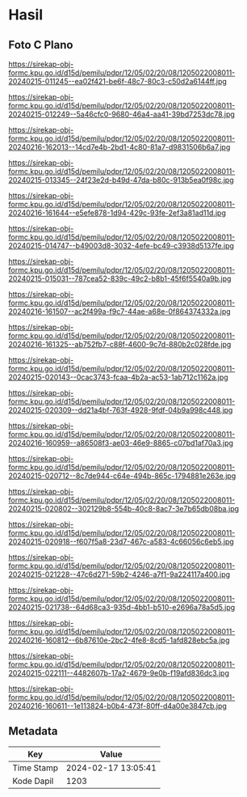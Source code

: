 # Hasil

## Foto C Plano

https://sirekap-obj-formc.kpu.go.id/d15d/pemilu/pdpr/12/05/02/20/08/1205022008011-20240215-011245--ea02f421-be6f-48c7-80c3-c50d2a6144ff.jpg

https://sirekap-obj-formc.kpu.go.id/d15d/pemilu/pdpr/12/05/02/20/08/1205022008011-20240215-012249--5a46cfc0-9680-46a4-aa41-39bd7253dc78.jpg

https://sirekap-obj-formc.kpu.go.id/d15d/pemilu/pdpr/12/05/02/20/08/1205022008011-20240216-162013--14cd7e4b-2bd1-4c80-81a7-d9831506b6a7.jpg

https://sirekap-obj-formc.kpu.go.id/d15d/pemilu/pdpr/12/05/02/20/08/1205022008011-20240215-013345--24f23e2d-b49d-47da-b80c-913b5ea0f98c.jpg

https://sirekap-obj-formc.kpu.go.id/d15d/pemilu/pdpr/12/05/02/20/08/1205022008011-20240216-161644--e5efe878-1d94-429c-93fe-2ef3a81ad11d.jpg

https://sirekap-obj-formc.kpu.go.id/d15d/pemilu/pdpr/12/05/02/20/08/1205022008011-20240215-014747--b49003d8-3032-4efe-bc49-c3938d5137fe.jpg

https://sirekap-obj-formc.kpu.go.id/d15d/pemilu/pdpr/12/05/02/20/08/1205022008011-20240215-015031--787cea52-839c-49c2-b8b1-45f6f5540a9b.jpg

https://sirekap-obj-formc.kpu.go.id/d15d/pemilu/pdpr/12/05/02/20/08/1205022008011-20240216-161507--ac2f499a-f9c7-44ae-a68e-0f864374332a.jpg

https://sirekap-obj-formc.kpu.go.id/d15d/pemilu/pdpr/12/05/02/20/08/1205022008011-20240216-161325--ab752fb7-c88f-4600-9c7d-880b2c028fde.jpg

https://sirekap-obj-formc.kpu.go.id/d15d/pemilu/pdpr/12/05/02/20/08/1205022008011-20240215-020143--0cac3743-fcaa-4b2a-ac53-1ab712c1162a.jpg

https://sirekap-obj-formc.kpu.go.id/d15d/pemilu/pdpr/12/05/02/20/08/1205022008011-20240215-020309--dd21a4bf-763f-4928-9fdf-04b9a998c448.jpg

https://sirekap-obj-formc.kpu.go.id/d15d/pemilu/pdpr/12/05/02/20/08/1205022008011-20240216-160959--a86508f3-ae03-46e9-8865-c07bd1af70a3.jpg

https://sirekap-obj-formc.kpu.go.id/d15d/pemilu/pdpr/12/05/02/20/08/1205022008011-20240215-020712--8c7de944-c64e-494b-865c-1794881e263e.jpg

https://sirekap-obj-formc.kpu.go.id/d15d/pemilu/pdpr/12/05/02/20/08/1205022008011-20240215-020802--302129b8-554b-40c8-8ac7-3e7b65db08ba.jpg

https://sirekap-obj-formc.kpu.go.id/d15d/pemilu/pdpr/12/05/02/20/08/1205022008011-20240215-020918--f607f5a8-23d7-467c-a583-4c66056c6eb5.jpg

https://sirekap-obj-formc.kpu.go.id/d15d/pemilu/pdpr/12/05/02/20/08/1205022008011-20240215-021228--47c6d271-59b2-4246-a7f1-9a224117a400.jpg

https://sirekap-obj-formc.kpu.go.id/d15d/pemilu/pdpr/12/05/02/20/08/1205022008011-20240215-021738--64d68ca3-935d-4bb1-b510-e2696a78a5d5.jpg

https://sirekap-obj-formc.kpu.go.id/d15d/pemilu/pdpr/12/05/02/20/08/1205022008011-20240216-160812--6b87610e-2bc2-4fe8-8cd5-1afd828ebc5a.jpg

https://sirekap-obj-formc.kpu.go.id/d15d/pemilu/pdpr/12/05/02/20/08/1205022008011-20240215-022111--4482607b-17a2-4679-9e0b-f19afd836dc3.jpg

https://sirekap-obj-formc.kpu.go.id/d15d/pemilu/pdpr/12/05/02/20/08/1205022008011-20240216-160611--1e113824-b0b4-473f-80ff-d4a00e3847cb.jpg


## Metadata

| Key        | Value               |
| ---------- | ------------------- |
| Time Stamp | 2024-02-17 13:05:41 |
| Kode Dapil | 1203                |



